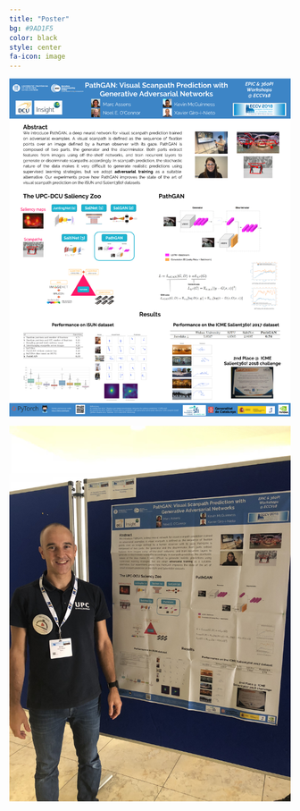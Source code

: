 ```yaml
---
title: "Poster"
bg: #9AD1F5
color: black
style: center
fa-icon: image
---
```


![PathGAN poster](./img/pathgan-2018-poster.png)

![PathGAN poster presentation by Xavier Giro-i-Nieto](./img/pathgan-2018-poster.jpg)

